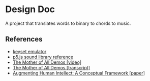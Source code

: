 # Design Doc

A project that translates words to binary to chords to music.

## References

* [keyset emulator](http://chordedkeyset.com/)
* [p5.js sound library reference](https://p5js.org/reference/#/libraries/p5.sound)
* [The Mother of All Demos [video]](https://www.youtube.com/watch?v=yJDv-zdhzMY)
* [The Mother of All Demos [transcript]](http://dougengelbart.org/pubs/video/fjcc68/Englebart's-1968-Transcription.html)
* [Augmenting Human Intellect: A Conceptual Framework [paper]](http://dougengelbart.org/content/view/138)
